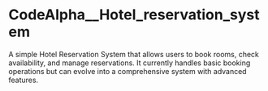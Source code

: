 # CodeAlpha__Hotel_reservation_system
A simple Hotel Reservation System that allows users to book rooms, check availability, and manage reservations. It currently handles basic booking operations but can evolve into a comprehensive system with advanced features.
